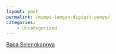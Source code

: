```yaml
---
layout: post
permalink: /mimpi-tangan-digigit-penyu/
categories:
    - Uncategorized
---
```


[Baca Selengkapnya](/02)